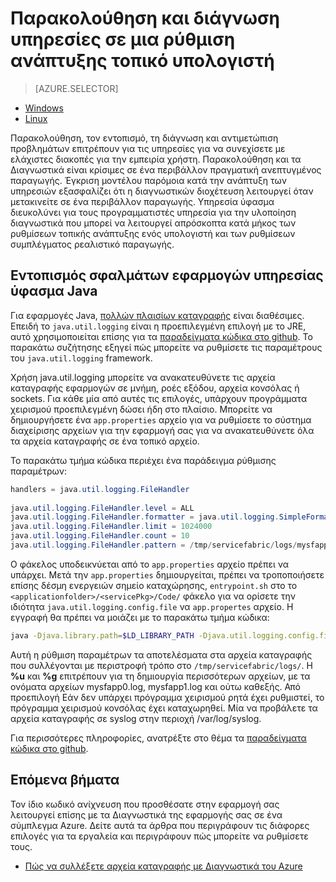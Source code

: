 <properties
   pageTitle="Τοπικά εποπτείας και διάγνωση υπηρεσίες γραμμένο με Azure Service ύφασμα | Microsoft Azure"
   description="Μάθετε πώς να παρακολουθείτε και διάγνωση δημιουργηθεί με τη χρήση του Microsoft Azure Service ύφασμα σε υπολογιστή τοπικής ανάπτυξης των υπηρεσιών σας."
   services="service-fabric"
   documentationCenter=".net"
   authors="mani-ramaswamy"
   manager="timlt"
   editor=""/>

<tags
   ms.service="service-fabric"
   ms.devlang="dotnet"
   ms.topic="article"
   ms.tgt_pltfrm="NA"
   ms.workload="NA"
   ms.date="09/24/2016"
   ms.author="subramar"/>


# <a name="monitor-and-diagnose-services-in-a-local-machine-development-setup"></a>Παρακολούθηση και διάγνωση υπηρεσίες σε μια ρύθμιση ανάπτυξης τοπικό υπολογιστή


> [AZURE.SELECTOR]
- [Windows](service-fabric-diagnostics-how-to-monitor-and-diagnose-services-locally.md)
- [Linux](service-fabric-diagnostics-how-to-monitor-and-diagnose-services-locally-linux.md)

Παρακολούθηση, τον εντοπισμό, τη διάγνωση και αντιμετώπιση προβλημάτων επιτρέπουν για τις υπηρεσίες για να συνεχίσετε με ελάχιστες διακοπές για την εμπειρία χρήστη. Παρακολούθηση και τα Διαγνωστικά είναι κρίσιμες σε ένα περιβάλλον πραγματική ανεπτυγμένος παραγωγής. Έγκριση μοντέλου παρόμοια κατά την ανάπτυξη των υπηρεσιών εξασφαλίζει ότι η διαγνωστικών διοχέτευση λειτουργεί όταν μετακινείτε σε ένα περιβάλλον παραγωγής. Υπηρεσία ύφασμα διευκολύνει για τους προγραμματιστές υπηρεσία για την υλοποίηση διαγνωστικά που μπορεί να λειτουργεί απρόσκοπτα κατά μήκος των ρυθμίσεων τοπικής ανάπτυξης ενός υπολογιστή και των ρυθμίσεων συμπλέγματος ρεαλιστικό παραγωγής.


## <a name="debugging-service-fabric-java-applications"></a>Εντοπισμός σφαλμάτων εφαρμογών υπηρεσίας ύφασμα Java

Για εφαρμογές Java, [πολλών πλαισίων καταγραφής](http://en.wikipedia.org/wiki/Java_logging_framework) είναι διαθέσιμες. Επειδή το `java.util.logging` είναι η προεπιλεγμένη επιλογή με το JRE, αυτό χρησιμοποιείται επίσης για τα [παραδείγματα κώδικα στο github](http://github.com/Azure-Samples/service-fabric-java-getting-started).  Το παρακάτω συζήτησης εξηγεί πώς μπορείτε να ρυθμίσετε τις παραμέτρους του `java.util.logging` framework. 
 
Χρήση java.util.logging μπορείτε να ανακατευθύνετε τις αρχεία καταγραφής εφαρμογών σε μνήμη, ροές εξόδου, αρχεία κονσόλας ή sockets. Για κάθε μία από αυτές τις επιλογές, υπάρχουν προγράμματα χειρισμού προεπιλεγμένη δώσει ήδη στο πλαίσιο. Μπορείτε να δημιουργήσετε ένα `app.properties` αρχείο για να ρυθμίσετε το σύστημα διαχείρισης αρχείων για την εφαρμογή σας για να ανακατευθύνετε όλα τα αρχεία καταγραφής σε ένα τοπικό αρχείο. 

Το παρακάτω τμήμα κώδικα περιέχει ένα παράδειγμα ρύθμισης παραμέτρων: 

```java 
handlers = java.util.logging.FileHandler
 
java.util.logging.FileHandler.level = ALL
java.util.logging.FileHandler.formatter = java.util.logging.SimpleFormatter
java.util.logging.FileHandler.limit = 1024000
java.util.logging.FileHandler.count = 10
java.util.logging.FileHandler.pattern = /tmp/servicefabric/logs/mysfapp%u.%g.log             
```

Ο φάκελος υποδεικνύεται από το `app.properties` αρχείο πρέπει να υπάρχει. Μετά την `app.properties` δημιουργείται, πρέπει να τροποποιήσετε επίσης δέσμη ενεργειών σημείο καταχώρησης, `entrypoint.sh` στο το `<applicationfolder>/<servicePkg>/Code/` φάκελο για να ορίσετε την ιδιότητα `java.util.logging.config.file` να `app.propertes` αρχείο. Η εγγραφή θα πρέπει να μοιάζει με το παρακάτω τμήμα κώδικα:

```sh 
java -Djava.library.path=$LD_LIBRARY_PATH -Djava.util.logging.config.file=<path to app.properties> -jar <service name>.jar
```
 
 
Αυτή η ρύθμιση παραμέτρων τα αποτελέσματα στα αρχεία καταγραφής που συλλέγονται με περιστροφή τρόπο στο `/tmp/servicefabric/logs/`. Η **%u** και **%g** επιτρέπουν για τη δημιουργία περισσότερων αρχείων, με τα ονόματα αρχείων mysfapp0.log, mysfapp1.log και ούτω καθεξής. Από προεπιλογή Εάν δεν υπάρχει πρόγραμμα χειρισμού ρητά έχει ρυθμιστεί, το πρόγραμμα χειρισμού κονσόλας έχει καταχωρηθεί. Μία να προβάλετε τα αρχεία καταγραφής σε syslog στην περιοχή /var/log/syslog.
 
Για περισσότερες πληροφορίες, ανατρέξτε στο θέμα τα [παραδείγματα κώδικα στο github](http://github.com/Azure-Samples/service-fabric-java-getting-started).  



## <a name="next-steps"></a>Επόμενα βήματα
Τον ίδιο κωδικό ανίχνευση που προσθέσατε στην εφαρμογή σας λειτουργεί επίσης με τα Διαγνωστικά της εφαρμογής σας σε ένα σύμπλεγμα Azure. Δείτε αυτά τα άρθρα που περιγράφουν τις διάφορες επιλογές για τα εργαλεία και περιγράφουν πώς μπορείτε να ρυθμίσετε τους.
* [Πώς να συλλέξετε αρχεία καταγραφής με Διαγνωστικά του Azure](service-fabric-diagnostics-how-to-setup-lad.md)
